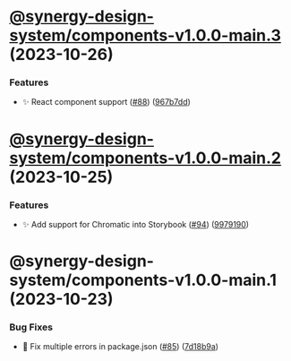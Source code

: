# [@synergy-design-system/components-v1.0.0-main.3](https://github.com/SickDesignSystem/synergy/compare/components/1.0.0-main.2...components/1.0.0-main.3) (2023-10-26)


### Features

* ✨ React component support ([#88](https://github.com/SickDesignSystem/synergy/issues/88)) ([967b7dd](https://github.com/SickDesignSystem/synergy/commit/967b7ddce3f2e1f6a1c55898c1368f0560947101))

# [@synergy-design-system/components-v1.0.0-main.2](https://github.com/SickDesignSystem/synergy/compare/components/1.0.0-main.1...components/1.0.0-main.2) (2023-10-25)


### Features

* ✨ Add support for Chromatic into Storybook ([#94](https://github.com/SickDesignSystem/synergy/issues/94)) ([9979190](https://github.com/SickDesignSystem/synergy/commit/997919066f5c207dd679c4d1227849e27d0f9350))

# @synergy-design-system/components-v1.0.0-main.1 (2023-10-23)


### Bug Fixes

* 🤔 Fix multiple errors in package.json ([#85](https://github.com/SickDesignSystem/synergy/issues/85)) ([7d18b9a](https://github.com/SickDesignSystem/synergy/commit/7d18b9a43c836a33f9f1beaefd18c4c2abf937c4))
